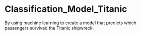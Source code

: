 # Classification_Model_Titanic

By using machine learning to create a model that predicts which passengers survived the Titanic
shipwreck. 
